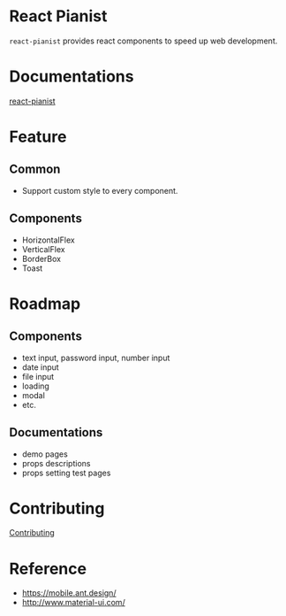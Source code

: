 # React Pianist

`react-pianist` provides react components to speed up web development.

# Documentations

[react-pianist](https://vivaxy.github.io/react-pianist)

# Feature

## Common
- Support custom style to every component.

## Components
- HorizontalFlex
- VerticalFlex
- BorderBox
- Toast

# Roadmap

## Components
- text input, password input, number input
- date input
- file input
- loading
- modal
- etc.

## Documentations
- demo pages
- props descriptions
- props setting test pages

# Contributing

[Contributing](CONTRIBUTING.md)

# Reference

- https://mobile.ant.design/
- http://www.material-ui.com/
